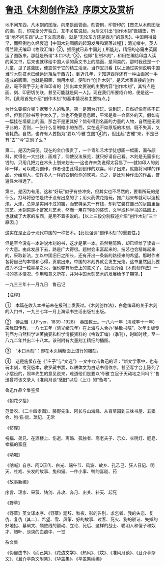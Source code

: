 # [鲁迅《木刻创作法》序原文及赏析](https://www.vrrw.net/wx/8026.html)

地不问东西，凡木刻的图版，向来是画管画，刻管刻，印管印的【首先从木刻图版的画、刻、印完全分开独立、互不关联说起，为后文引出“创作木刻”做铺垫，所谓“地不问东西”从上下文意思看，就是“无论东方还是西方”的意思】。中国用得最早，而照例也久经衰退【中国木刻图版的起源发展和衰落过程】；清光绪中，英人傅兰雅氏编印《格致汇编》②，插图就已非中国刻工所能刻，精细的必需由英国运了图版来。那就是所谓“木口木刻”③，也即“复制木刻”，和用在编给印度人读的英文书，后来也就移给中国人读的英文书上的插画，是同类的。那时我还是一个儿童，见了这些图，便震惊于它的精工活泼，当作宝贝看【以上通过实例说明中国当时木刻技术已经远远落后于西方】。到近几年，才知道西洋还有一种由画家一手造成的版画，也就是原画，倘用木版，便叫作“创作木刻”，是艺术家直接的创作品，毫不假手于刻者和印者的【引出本文要说的主要内容“创作木刻”，其特点是画、刻、印密切关联，甚至可能就是同一人】。现在我们所要绍介的，便是这一种。【此段首先介绍“创作木刻”的基本情况和主要特点。】



为什么要绍介呢？据我个人的私见，第一是因为好玩。说到玩，自然好像有些不正经，但我们钞书写字太久了，谁也不免要息息眼，平常是看一会窗外的天。假如有一幅挂在墙壁上的画，那岂不是更其好？倘有得到名画的力量的人物，自然是无须乎此的，否则，一张什么复制缩小的东西，实在远不如原版的木刻，既不失真，又省耗费。自然，也许有人要指为“要以‘今雅’立国”④的，但比起“古雅”来，不是已有“古”“今”之别了么？

第二，是因为简便。现在的金价很贵了，一个青年艺术学徒想画一幅画，画布颜料，就得化一大批钱；画成了，倘使没法展览，就只好请自己看。木刻是无需多化钱的，只用几把刀在木头上划来划去──这也许未免说得太容易了──就如印人的刻印一样，可以成为创作，作者也由此得到创作的欢喜。印了出来，就能将同样的作品，分给别人，使许多人一样的受到创作的欢喜。总之，是比别种作法的作品，普遍性大得远了。

第三，是因为有用。这和“好玩”似乎有些冲突，但其实也不尽然的，要看所玩的是什么。打马将恐怕是终于没有出息的了；用火药做花炮玩，推广起来却就可以造枪炮。大炮，总算是实用不过的罢，而安特莱夫一有钱，却将它装在自己的庭园里当玩艺。木刻原是小富家儿艺术，然而一用在刊物的装饰，文学或科学书的插画上，也就成了大家的东西，是用不着多说的。【以上三段分别叙述介绍“创作木刻”三个原因。】

这实在是正合于现代中国的一种艺术。【此段强调“创作木刻”的重要性。】

但是至今没有一本讲说木刻的书，这才是第一本。虽然稍简略，却已经给了读者一个大意。由此发展下去，路是广大得很。题材会丰富起来的，技艺也会精炼起来的，采取新法，加以中国旧日之所长，还有开出一条新的路径来的希望。那时作者各将自己的本领和心得，贡献出来，中国的木刻界就会发生光焰。这书虽然因此要成为不过一粒星星之火，但也够有历史上的意义了。【此段介绍《木刻创作法》一书的基本情况、作用和意义所在，并对中国木刻艺术的发展给予了期望。】

一九三三年十一月九日　鲁迅记



【注释】

①　本篇在收入本书前未在报刊上发表过。《木刻创作法》，白危编译的关于木刻的入门书，一九三七年一月上海读书生活出版社出版。

②　傅兰雅（J.Fryer，1839─1928）　英国教士。一八六一年（清咸丰十一年）来我国传教，一八七五年（清光绪元年）在上海与人合办“格致书院”，次年出版专刊西方自然科学论著摘要和科学情报资料的《格致汇编》（季刊），时断时续，至一八九二年共出二十八本。该刊附有大量刻工精细的插图。

③　“木口木刻”：即在木头横断面上进行的雕刻。

④　这是施蛰存在《“庄子”与“文选”》一文中攻击鲁迅的话：“新文学家中，也有玩木刻，考究版本，收罗藏书票，以骈体文为白话书信作序，甚至写字台上陈列了小摆设的，照丰先生的意见说来，难道他们是要以‘今雅’立足于天动地之间吗？”鲁迅曾将该文录入《准风月谈“感旧”以后（上）》的“备考”。

鲁迅作品全集鉴赏

《朝花夕拾》

范爱农、《二十四孝图》、藤野先生、阿长与山海经、从百草园到三味书屋、五猖会、狗·猫·鼠、琐记、无常

《仿徨》

祝福、弟兄、在酒楼上、伤逝、离婚、孤独者、高老夫子、示众、长明灯、肥皂、幸福的家庭

《呐喊》

《呐喊》自序、阿Q正传、白光、端午节、风波、故乡、孔乙己、狂人日记、明天、社戏、头发的故事、兔和猫、一件小事、鸭的喜剧、药

《故事新编》

序言、理水、采薇、铸剑、非攻、奔月、出关、补天、起死

《野草》

《野草》英文译本序、《野草》题辞、秋夜、影的告别、求乞者、我的失恋、复仇、复仇〔其二〕、希望、雪、风筝、好的故事、过客、死火、狗的驳诘、失掉的好地狱、墓碣文、颓败线的颤动、立论、死后、这样的战士、聪明人和傻子和奴才、腊叶、淡淡的血痕中、一觉

杂文集

《伪自由书》、《而己集》、《花边文学》、《热风》、《坟》、《准风月谈》、《且介亭杂文》、《且介亭杂文附集》、《华盖集》、《华盖集续编》

